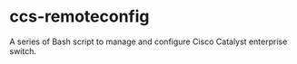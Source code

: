 # ccs-remoteconfig
A series of Bash script to manage and configure Cisco Catalyst enterprise switch.
